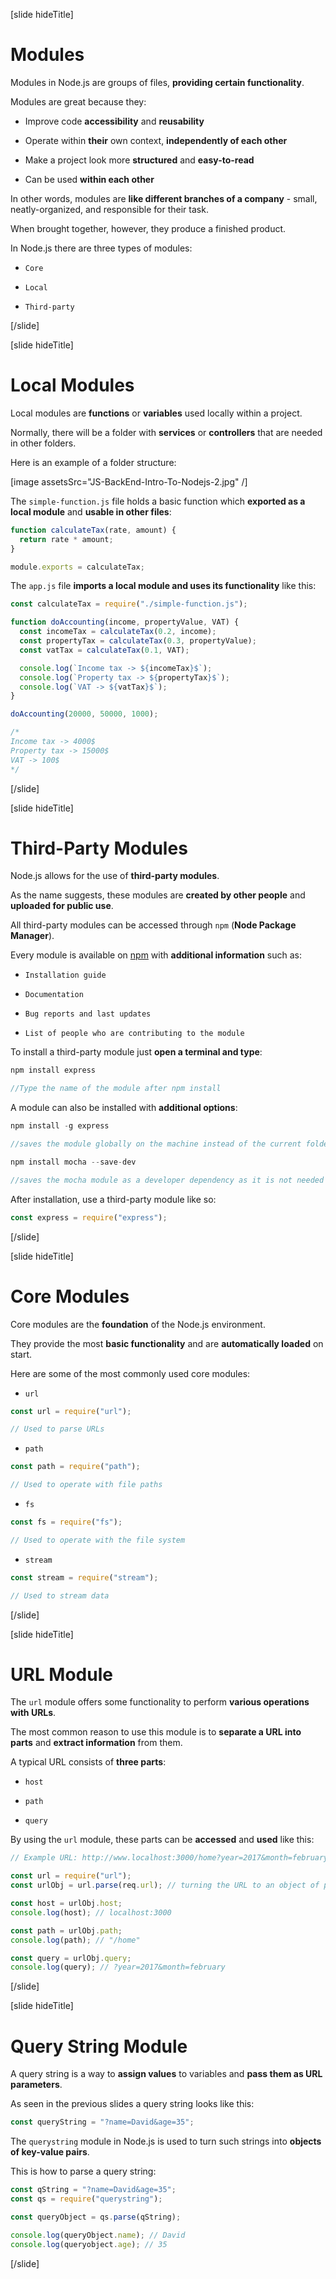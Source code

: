 [slide hideTitle]

# Modules

Modules in Node.js are groups of files, **providing certain functionality**.

Modules are great because they:

- Improve code **accessibility** and **reusability**

- Operate within **their** own context, **independently of each other**

- Make a project look more **structured** and **easy-to-read**

- Can be used **within each other**

In other words, modules are **like different branches of a company** - small, neatly-organized, and responsible for their task.

When brought together, however, they produce a finished product.

In Node.js there are three types of modules:

- `Core`

- `Local`

- `Third-party`

[/slide]

[slide hideTitle]

# Local Modules

Local modules are **functions** or **variables** used locally within a project.

Normally, there will be a folder with **services** or **controllers** that are needed in other folders.

Here is an example of a folder structure:

[image assetsSrc="JS-BackEnd-Intro-To-Nodejs-2.jpg" /]

The `simple-function.js` file holds a basic function which **exported as a local module** and **usable in other files**:

```js
function calculateTax(rate, amount) {
  return rate * amount;
}

module.exports = calculateTax;
```

The `app.js` file **imports a local module and uses its functionality** like this:

```js
const calculateTax = require("./simple-function.js");

function doAccounting(income, propertyValue, VAT) {
  const incomeTax = calculateTax(0.2, income);
  const propertyTax = calculateTax(0.3, propertyValue);
  const vatTax = calculateTax(0.1, VAT);

  console.log(`Income tax -> ${incomeTax}$`);
  console.log(`Property tax -> ${propertyTax}$`);
  console.log(`VAT -> ${vatTax}$`);
}

doAccounting(20000, 50000, 1000);

/*
Income tax -> 4000$
Property tax -> 15000$
VAT -> 100$
*/
```

[/slide]

[slide hideTitle]

# Third-Party Modules

Node.js allows for the use of **third-party modules**.

As the name suggests, these modules are **created by other people** and **uploaded for public use**.

All third-party modules can be accessed through `npm` (**Node Package Manager**).

Every module is available on [npm](https://www.npmjs.com/) with **additional information** such as:

- `Installation guide`

- `Documentation`

- `Bug reports and last updates`

- `List of people who are contributing to the module`

To install a third-party module just **open a terminal and type**:

```js
npm install express

//Type the name of the module after npm install
```

A module can also be installed with **additional options**:

```js
npm install -g express

//saves the module globally on the machine instead of the current folder
```

```js
npm install mocha --save-dev

//saves the mocha module as a developer dependency as it is not needed by the users
```

After installation, use a third-party module like so:

```js
const express = require("express");
```

[/slide]

[slide hideTitle]

# Core Modules

Core modules are the **foundation** of the Node.js environment.

They provide the most **basic functionality** and are **automatically loaded** on start.

Here are some of the most commonly used core modules:

- `url`

```js
const url = require("url");

// Used to parse URLs
```

- `path`

```js
const path = require("path");

// Used to operate with file paths
```

- `fs`

```js
const fs = require("fs");

// Used to operate with the file system
```

- `stream`

```js
const stream = require("stream");

// Used to stream data
```

[/slide]

[slide hideTitle]

# URL Module

The `url` module offers some functionality to perform **various operations with URLs**.

The most common reason to use this module is to **separate a URL into parts** and **extract information** from them.

A typical URL consists of **three parts**:

- `host`

- `path`

- `query`

By using the `url` module, these parts can be **accessed** and **used** like this:

```js
// Example URL: http://www.localhost:3000/home?year=2017&month=february
```

```js
const url = require("url");
const urlObj = url.parse(req.url); // turning the URL to an object of parts

const host = urlObj.host;
console.log(host); // localhost:3000

const path = urlObj.path;
console.log(path); // "/home"

const query = urlObj.query;
console.log(query); // ?year=2017&month=february
```

[/slide]

[slide hideTitle]

# Query String Module

A query string is a way to **assign values** to variables and **pass them as URL parameters**.

As seen in the previous slides a query string looks like this:

```js
const queryString = "?name=David&age=35";
```

The `querystring` module in Node.js is used to turn such strings into **objects of key-value pairs**.

This is how to parse a query string:

```js
const qString = "?name=David&age=35";
const qs = require("querystring");

const queryObject = qs.parse(qString);

console.log(queryObject.name); // David
console.log(queryobject.age); // 35
```

[/slide]
